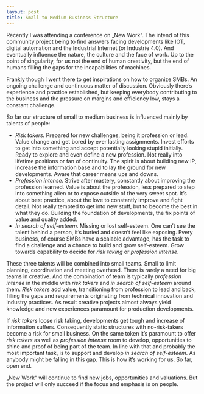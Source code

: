 ```yaml
---
layout: post
title: Small to Medium Business Structure
---
```


Recently I was attending a conference on „New Work“. The intend of this community project being to find answers facing developments like IOT, digital automation and the Industrial Internet (or Industrie 4.0). And eventually influence the nature, the culture and the face of work. Up to the point of singularity, for us not the end of human creativity, but the end of humans filling the gaps for the incapabilities of machines.

Frankly though I went there to get inspirations on how to organize SMBs. An ongoing challenge and continuous matter of discussion. Obviously there’s experience and practice established, but keeping everybody contributing to the business and the pressure on margins and efficiency low, stays a constant challenge.

So far our structure of small to medium business is influenced mainly by talents of people:   

- _Risk takers._ Prepared for new challenges, being it profession or lead. Value change and get bored by ever lasting assignments. Invest efforts to get into something and accept potentially looking stupid initially. Ready to explore and even define a new profession. Not really into lifetime positions or fan of continuity. The spirit is about building new IP, increase the information base and to lay the ground for new developments. Aware that career means ups and downs.  
- _Profession intense._ Strive after mastery, constantly about improving the profession learned. Value is about the profession, less prepared to step into something alien or to expose outside of the very sweet spot. It’s about best practice, about the love to constantly improve and fight detail. Not really tempted to get into new stuff, but to become the best in what they do. Building the foundation of developments, the fix points of value and quality added.  
- _In search of self-esteem._ Missing or lost self-esteem. One can’t see the talent behind a person, it’s buried and doesn’t feel like exposing. Every business, of course SMBs have a scalable advantage, has the task to find a challenge and a chance to build and grow self-esteem. Grow towards capability to decide for _risk taking_ or _profession intense_.

These three talents will be combined  into small teams. Small to limit planning, coordination and meeting overhead. There is rarely a need for big teams in creative. And the combination of team is typically _profession intense_ in the middle with _risk takers_ and _in search of self-esteem_ around them. _Risk takers_ add value, transitioning from profession to lead and back, filling the gaps and requirements originating from technical innovation and industry practices. As result creative projects almost always yield knowledge and new experiences paramount for production developments.

If _risk takers_ loose risk taking, developments get tough and increase of information suffers. Consequently static structures with no-risk-takers become a risk for small business. On the same token it’s paramount to offer _risk takers_ as well as _profession intense_ room to develop, opportunities to shine and proof of being part of the team.  In line with that and probably the most important task, is to support and develop _in search of self-esteem_. As anybody might be falling in this gap. This is how it’s working for us. So far, open end.  

„New Work“ will continue to find new jobs, opportunities and valuations. But the project will only succeed if the focus and emphasis is on people.  
